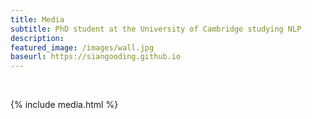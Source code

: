 ```yaml
---
title: Media
subtitle: PhD student at the University of Cambridge studying NLP
description: 
featured_image: /images/wall.jpg
baseurl: https://siangooding.github.io
---
```


<p style="color:white">.</p>

{% include media.html %}